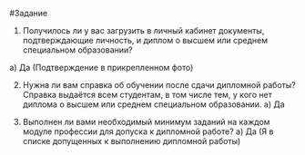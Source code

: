 #Задание


1. Получилось ли у вас загрузить в личный кабинет документы, подтверждающие личность, 
и диплом о высшем или среднем специальном образовании?

а) Да
(Подтверждение в прикрепленном фото)

2. Нужна ли вам справка об обучении после сдачи дипломной работы? Справка выдаётся всем студентам, в том числе тем, у кого нет диплома о высшем или среднем специальном образовании.
а) Да

3. Выполнен ли вами необходимый минимум заданий на каждом модуле профессии для допуска к дипломной работе?
а) Да
(Я в списке допущенных к выполнению дипломной работы)